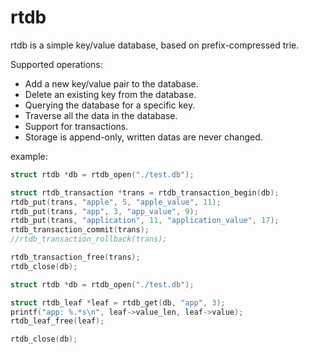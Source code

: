 # rtdb

rtdb is a simple key/value database, based on prefix-compressed trie.

Supported operations:

 * Add a new key/value pair to the database.
 * Delete an existing key from the database.
 * Querying the database for a specific key.
 * Traverse all the data in the database.
 * Support for transactions.
 * Storage is append-only, written datas are never changed.

example:

```c
struct rtdb *db = rtdb_open("./test.db");

struct rtdb_transaction *trans = rtdb_transaction_begin(db);
rtdb_put(trans, "apple", 5, "apple_value", 11);
rtdb_put(trans, "app", 3, "app_value", 9);
rtdb_put(trans, "application", 11, "application_value", 17);
rtdb_transaction_commit(trans);
//rtdb_transaction_rollback(trans);

rtdb_transaction_free(trans);
rtdb_close(db);
```

```c
struct rtdb *db = rtdb_open("./test.db");

struct rtdb_leaf *leaf = rtdb_get(db, "app", 3);
printf("app: %.*s\n", leaf->value_len, leaf->value);
rtdb_leaf_free(leaf);

rtdb_close(db);
```
